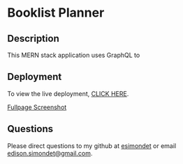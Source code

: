 # Booklist Planner

## Description

This MERN stack application uses GraphQL to

## Deployment

To view the live deployment, [CLICK HERE]().

[Fullpage Screenshot]()

## Questions

Please direct questions to my github at [esimondet](https://github.com/esimondet)
or email [edison.simondet@gmail.com](edison.simondet@gmail.com).
